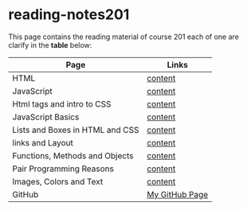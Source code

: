 # reading-notes201

This page contains the reading material of course 201 each of one are clarify in the **table** below:

| Page                            | Links                                                                                 |
| ------------------------------- | ------------------------------------------------------------------------------------- |
| HTML                            | [content](https://mohammed-khamees.github.io/reading-notes201/Html)                   |
| JavaScript                      | [content](https://mohammed-khamees.github.io/reading-notes201/Js)                     |
| Html tags and intro to CSS      | [content](https://mohammed-khamees.github.io/reading-notes201/StyleByHtmlAndCSS)      |
| JavaScript Basics               | [content](https://mohammed-khamees.github.io/reading-notes201/JsBasics)               |
| Lists and Boxes in HTML and CSS | [content](https://mohammed-khamees.github.io/reading-notes201/ListsAndBoxs)           |
| links and Layout                | [content](https://mohammed-khamees.github.io/reading-notes201/LinksandLayout)         |
| Functions, Methods and Objects  | [content](https://mohammed-khamees.github.io/reading-notes201/FunctionsAndmethods)    |
| Pair Programming Reasons        | [content](https://mohammed-khamees.github.io/reading-notes201/pairProgrammingReasons) |
| Images, Colors and Text         | [content](https://mohammed-khamees.github.io/reading-notes201/imagesColorsAndText)    |
| GitHub                          | [My GitHub Page](https://github.com/mohammed-khamees)                                 |
